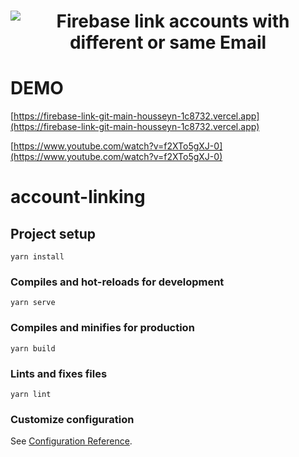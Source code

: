 <h1 align="center">
   <img alt="Firebase link accounts with different or same Email" src="https://lh6.googleusercontent.com/VOrWfVA1w965JcPUbkiXZFSp3ZMl_97kcCO64xjAvUOiQXgvDXZY83pv5kVOqYMxId_X4qODI0tR6g=w1024-h271"/>
</h1>

# DEMO

[https://firebase-link-git-main-housseyn-1c8732.vercel.app](https://firebase-link-git-main-housseyn-1c8732.vercel.app)

[https://www.youtube.com/watch?v=f2XTo5gXJ-0](https://www.youtube.com/watch?v=f2XTo5gXJ-0)



# account-linking

## Project setup
```
yarn install
```

### Compiles and hot-reloads for development
```
yarn serve
```

### Compiles and minifies for production
```
yarn build
```

### Lints and fixes files
```
yarn lint
```

### Customize configuration
See [Configuration Reference](https://cli.vuejs.org/config/).
